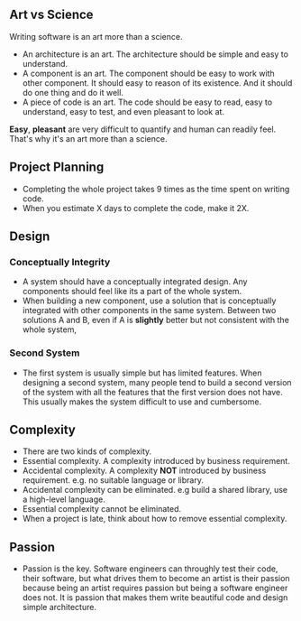 ## Art vs Science
Writing software is an art more than a science.
* An architecture is an art. The architecture should be simple and easy to understand.
* A component is an art. The component should be easy to work with other component. It should easy to reason of its existence. And it should do one thing and do it well.
* A piece of code is an art. The code should be easy to read, easy to understand, easy to test, and even pleasant to look at.

**Easy**, **pleasant** are very difficult to quantify and human can readily feel. That's why it's an art more than a science.

## Project Planning
* Completing the whole project takes 9 times as the time spent on writing code.
* When you estimate X days to complete the code, make it 2X.

## Design
### Conceptually Integrity
* A system should have a conceptually integrated design. Any components should feel like its a part of the whole system.
* When building a new component, use a solution that is conceptually integrated with other components in the same system. Between two solutions A and B, even if A is **slightly** better but not consistent with the whole system,

### Second System
* The first system is usually simple but has limited features. When designing a second system, many people tend to build a second version of the system with all the features that the first version does not have. This usually makes the system difficult to use and cumbersome.

## Complexity
* There are two kinds of complexity.
 * Essential complexity. A complexity introduced by business requirement.
 * Accidental complexity. A complexity **NOT** introduced by business requirement. e.g. no suitable language or library.
* Accidental complexity can be eliminated. e.g build a shared library, use a high-level language.
* Essential complexity cannot be eliminated.
* When a project is late, think about how to remove essential complexity.

## Passion
* Passion is the key. Software engineers can throughly test their code, their software, but what drives them to become an artist is their passion because being an artist requires passion but being a software engineer does not. It is passion that makes them write beautiful code and design simple architecture.
